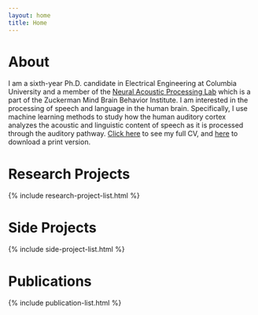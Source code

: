 ```yaml
---
layout: home
title: Home
---
```


# About

I am a sixth-year Ph.D. candidate in Electrical Engineering at Columbia University and
a member of the [Neural Acoustic Processing Lab](http://naplab.ee.columbia.edu/) which 
is a part of the Zuckerman Mind Brain Behavior Institute. I am interested in the 
processing of speech and language in the human brain. Specifically, I use machine 
learning methods to study how the human auditory cortex analyzes the acoustic and 
linguistic content of speech as it is processed through the auditory pathway. 
[Click here](/cv) to see my full CV, and [here](/cv.pdf) to download a print version.

# Research Projects

{% include research-project-list.html %}

# Side Projects

{% include side-project-list.html %}

# Publications

{% include publication-list.html %}
